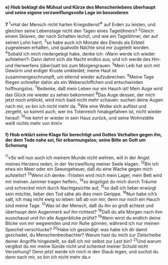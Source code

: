 #### e) Hiob beklagt die Mühsal und Kürze des Menschenlebens überhaupt und seine eigene verzweiflungsvolle Lage im besonderen

__7__
<sup>1</sup>»Hat der Mensch nicht harten Kriegsdienst<sup title="= Frondienst">&#x2732;</sup> auf Erden zu leisten, und gleichen seine Lebenstage nicht den Tagen eines Tagelöhners?
<sup>2</sup>Gleich einem Sklaven, der nach Schatten lechzt, und wie ein Tagelöhner, der auf seinen Lohn harrt,
<sup>3</sup>so habe auch ich Monate des Elends als Erbteil zugewiesen erhalten, und qualvolle Nächte sind mir zugeteilt worden.
<sup>4</sup>Sobald ich mich niedergelegt habe, denke ich: ›Wann werde ich wieder aufstehen?‹ Dann dehnt sich die Nacht endlos aus, und ich werde des Hin- und Herwerfens (über)satt bis zum Morgengrauen.
<sup>5</sup>Mein Leib hat sich mit Gewürm und erdiger Kruste umkleidet; meine Haut ist zusammengeschrumpft, um eiternd wieder aufzubrechen.
<sup>6</sup>Meine Tage fliegen schneller dahin als ein Weberschiffchen und entschwinden hoffnungslos.
<sup>7</sup>Bedenke, daß mein Leben nur ein Hauch ist! Mein Auge wird das Glück nie wieder zu sehen bekommen!
<sup>8</sup>Das Auge dessen, der mich jetzt noch erblickt, wird mich bald nicht mehr schauen: suchen deine Augen nach mir, so bin ich nicht mehr da.
<sup>9</sup>Wie eine Wolke sich auflöst und zergeht, so kommt auch, wer ins Totenreich hinabgefahren ist, nicht wieder herauf:
<sup>10</sup>nie kehrt er wieder in sein Haus zurück, und seine Wohnstätte weiß nichts mehr von ihm!«

#### f) Hiob erklärt seine Klage für berechtigt und Gottes Verhalten gegen ihn, der dem Tode nahe sei, für erbarmungslos; seine Bitte an Gott um Schonung

<sup>11</sup>»So will nun auch ich meinem Munde nicht wehren, will in der Angst meines Herzens reden, in der Verzweiflung meiner Seele klagen.
<sup>12</sup>Bin ich etwa ein Meer oder ein Seeungeheuer, daß du eine Wache gegen mich aufstellst?
<sup>13</sup>Wenn ich denke: ›Trösten wird mich mein Lager, mein Bett wird mir meinen Jammer tragen helfen‹,
<sup>14</sup>so ängstigst du mich durch Träume und schreckst mich durch Nachtgesichte auf,
<sup>15</sup>so daß ich lieber erwürgt sein möchte, lieber den Tod sähe als dies mein Gerippe.
<sup>16</sup>Nun habe ich’s satt, ich mag nicht ewig so leben: laß ab von mir, denn nur noch ein Hauch sind meine Tage.
<sup>17</sup>Was ist der Mensch, daß du ihn so groß achtest und überhaupt dein Augenmerk auf ihn richtest?
<sup>18</sup>Daß du alle Morgen nach ihm ausschaust und ihn alle Augenblicke prüfst?
<sup>19</sup>Wann wirst du endlich deine Blicke von mir wegwenden und mir Ruhe gönnen, während ich nur meinen Speichel verschlucke?
<sup>20</sup>Habe ich gesündigt: was habe ich dir damit geschadet, du Menschenbeobachter? Warum hast du mich zur Zielscheibe deiner Angriffe hingestellt, so daß ich mir selbst zur Last bin?
<sup>21</sup>Und warum vergibst du mir meine Sünde nicht und schenkst meiner Schuld nicht Verzeihung? Denn jetzt werde ich mich in den Staub legen, und suchst du dann nach mir, so bin ich nicht mehr da.«